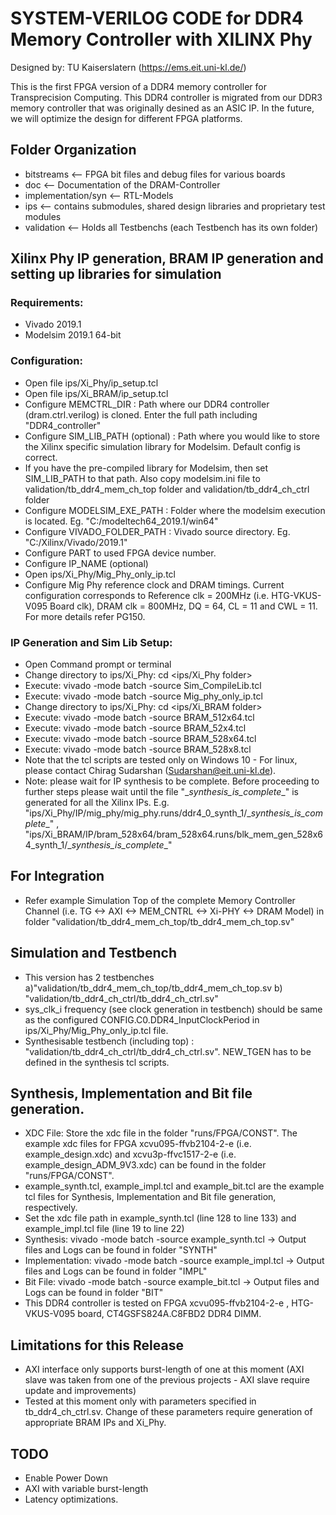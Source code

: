 # SYSTEM-VERILOG CODE for DDR4 Memory Controller with XILINX Phy

Designed by: TU Kaiserslatern (https://ems.eit.uni-kl.de/)

This is the first FPGA version of a DDR4 memory controller for Transprecision Computing.  This DDR4 controller is migrated from our DDR3 memory controller that was originally desined as an ASIC IP. In the future, we will optimize the design for different FPGA platforms.

## Folder Organization
* bitstreams <-- FPGA bit files and debug files for various boards 
* doc <-- Documentation of the DRAM-Controller
* implementation/syn <-- RTL-Models
* ips <-- contains submodules, shared design libraries and proprietary test modules 
* validation <-- Holds all Testbenchs (each Testbench has its own folder)

## Xilinx Phy IP generation, BRAM IP generation and setting up libraries for simulation
### Requirements:
* Vivado 2019.1
* Modelsim 2019.1 64-bit

### Configuration:
* Open file ips/Xi_Phy/ip_setup.tcl
* Open file ips/Xi_BRAM/ip_setup.tcl
* Configure MEMCTRL_DIR  : Path where our DDR4 controller (dram.ctrl.verilog) is cloned. Enter the full path including "DDR4_controller"
* Configure SIM_LIB_PATH (optional) : Path where you would like to store the Xilinx specific simulation library for Modelsim. Default config is correct.
* If you have the pre-compiled library for Modelsim, then set SIM_LIB_PATH to that path. Also copy modelsim.ini file to validation/tb_ddr4_mem_ch_top folder and validation/tb_ddr4_ch_ctrl folder
* Configure MODELSIM_EXE_PATH : Folder where the modelsim execution is located. Eg. "C:/modeltech64_2019.1/win64"
* Configure VIVADO_FOLDER_PATH : Vivado source directory. Eg. "C:/Xilinx/Vivado/2019.1"
* Configure PART to used FPGA device number.
* Configure IP_NAME (optional)
* Open ips/Xi_Phy/Mig_Phy_only_ip.tcl
* Configure Mig Phy reference clock and DRAM timings. Current configuration corresponds to Reference clk = 200MHz (i.e. HTG-VKUS-V095 Board clk), DRAM clk = 800MHz, DQ = 64, CL = 11 and CWL = 11. For more details refer PG150.

### IP Generation and Sim Lib Setup:
* Open Command prompt or terminal
* Change directory to ips/Xi_Phy: cd <ips/Xi_Phy folder>
* Execute: vivado -mode batch -source Sim_CompileLib.tcl
* Execute: vivado -mode batch -source Mig_phy_only_ip.tcl
* Change directory to ips/Xi_Phy: cd <ips/Xi_BRAM folder>
* Execute: vivado -mode batch -source BRAM_512x64.tcl
* Execute: vivado -mode batch -source BRAM_52x4.tcl
* Execute: vivado -mode batch -source BRAM_528x64.tcl
* Execute: vivado -mode batch -source BRAM_528x8.tcl
* Note that the tcl scripts are tested only on Windows 10 - For linux, please contact Chirag Sudarshan (Sudarshan@eit.uni-kl.de).
* Note: please wait for IP synthesis to be complete. Before proceeding to further steps please wait until the file "\__synthesis_is_complete__" is generated for all the Xilinx IPs. E.g. "ips/Xi_Phy/IP/mig_phy/mig_phy.runs/ddr4_0_synth_1/\__synthesis_is_complete__" , "ips/Xi_BRAM/IP/bram_528x64/bram_528x64.runs/blk_mem_gen_528x64_synth_1/\__synthesis_is_complete__" 

## For Integration
* Refer example Simulation Top of the complete Memory Controller Channel (i.e. TG <-> AXI <-> MEM_CNTRL <-> Xi-PHY <-> DRAM Model) in folder "validation/tb_ddr4_mem_ch_top/tb_ddr4_mem_ch_top.sv"

## Simulation and Testbench
* This version has 2 testbenches a)"validation/tb_ddr4_mem_ch_top/tb_ddr4_mem_ch_top.sv b) "validation/tb_ddr4_ch_ctrl/tb_ddr4_ch_ctrl.sv"
* sys_clk_i frequency (see clock generation in testbench) should be same as the configured CONFIG.C0.DDR4_InputClockPeriod in ips/Xi_Phy/Mig_Phy_only_ip.tcl file.
* Synthesisable testbench (including top) : "validation/tb_ddr4_ch_ctrl/tb_ddr4_ch_ctrl.sv". NEW_TGEN has to be defined in the synthesis tcl scripts.  

## Synthesis, Implementation and Bit file generation.
* XDC File: Store the xdc file in the folder "runs/FPGA/CONST". The example xdc files for FPGA xcvu095-ffvb2104-2-e (i.e. example_design.xdc) and xcvu3p-ffvc1517-2-e (i.e. example_design_ADM_9V3.xdc) can be found in the folder  "runs/FPGA/CONST".
* example_synth.tcl, example_impl.tcl and example_bit.tcl are the example tcl files for Synthesis, Implementation and Bit file generation, respectively. 
* Set the xdc file path in example_synth.tcl (line 128 to line 133) and example_impl.tcl file (line 19 to line 22)
* Synthesis: vivado -mode batch -source example_synth.tcl -> Output files and Logs can be found in folder "SYNTH"
* Implementation: vivado -mode batch -source example_impl.tcl -> Output files and Logs can be found in folder "IMPL"
* Bit File: vivado -mode batch -source example_bit.tcl -> Output files and Logs can be found in folder "BIT"
* This DDR4 controller is tested on FPGA xcvu095-ffvb2104-2-e , HTG-VKUS-V095 board, CT4GSFS824A.C8FBD2 DDR4 DIMM.


## Limitations for this Release
* AXI interface only supports burst-length of one at this moment (AXI slave was taken from one of the previous projects - AXI slave require update and improvements)
* Tested at this moment only with parameters specified in tb_ddr4_ch_ctrl.sv. Change of these parameters require generation of appropriate BRAM IPs and Xi_Phy. 

## TODO
* Enable Power Down
* AXI with variable burst-length
* Latency optimizations.
